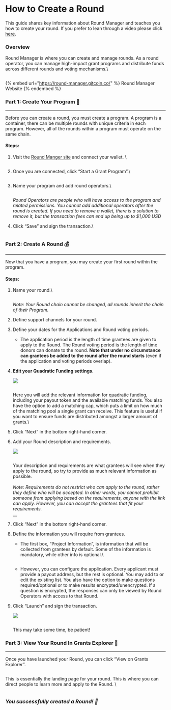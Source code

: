 # How to Create a Round

This guide shares key information about Round Manager and teaches you how to create your round. If you prefer to lean through a video please click [here](https://www.loom.com/share/295677ce07fc4cce83b3f246256f6ee3).&#x20;

### Overview

Round Manager is where you can create and manage rounds. As a round operator, you can manage high-impact grant programs and distribute funds across different rounds and voting mechanisms.\


<figure><img src="../../.gitbook/assets/image.png" alt=""><figcaption></figcaption></figure>

{% embed url="https://round-manager.gitcoin.co/" %}
Round Manager Website
{% endembed %}

### Part 1: Create Your Program 🎨

***

Before you can create a round, you must create a program. A program is a container, there can be multiple rounds with unique criteria in each program. However, all of the rounds within a program must operate on the same chain.

#### Steps:

1.  Visit the [Round Manger site](https://round-manager.gitcoin.co/) and connect your wallet. \


    <figure><img src="https://gitcoin.notion.site/image/https%3A%2F%2Fs3-us-west-2.amazonaws.com%2Fsecure.notion-static.com%2F84b8b8a0-f412-4080-a802-39b2e94340f8%2FScreen_Shot_2023-01-20_at_3.37.12_PM.png?id=9484b2b5-bd80-4453-afca-3ca7db5dda44&#x26;table=block&#x26;spaceId=d5441ecb-756c-4608-a398-8b34fc71ebe8&#x26;width=1340&#x26;userId=&#x26;cache=v2" alt=""><figcaption></figcaption></figure>
2.  Once you are connected, click “Start a Grant Program”.\


    <figure><img src="../../.gitbook/assets/image (10).png" alt=""><figcaption></figcaption></figure>
3.  Name your program and add round operators.\


    <figure><img src="../../.gitbook/assets/image (2).png" alt=""><figcaption></figcaption></figure>

    _Round Operators are people who will have access to the program and related permissions. You cannot add additional operators after the round is created. If you need to remove a wallet, there is a solution to remove it, but the transaction fees can end up being up to $1,000 USD_
4.  Click “Save” and sign the transaction.\


    <figure><img src="../../.gitbook/assets/image (5).png" alt=""><figcaption></figcaption></figure>

### Part 2: Create A Round 💰

***

Now that you have a program, you may create your first round within the program.

#### Steps:

1.  Name your round.\


    <figure><img src="../../.gitbook/assets/image (11).png" alt=""><figcaption></figcaption></figure>

    _Note: Your Round chain cannot be changed, all rounds inherit the chain of their Program._
2. Define support channels for your round.
3. Define your dates for the Applications and Round voting periods.
   * The application period is the length of time grantees are given to apply to the Round. The Round voting period is the length of time donors can donate to the round. **Note that under no circumstance** **can grantees be added to the round after the round starts** (even if the application and voting periods overlap).
4.  **Edit your Quadratic Funding settings.**

    ![](https://s3-us-west-2.amazonaws.com/secure.notion-static.com/7696238e-7e7e-4202-9ce2-ed383fb44ca4/Screen\_Shot\_2023-01-20\_at\_3.44.19\_PM.png)

    <figure><img src="../../.gitbook/assets/image (9).png" alt=""><figcaption></figcaption></figure>

    Here you will add the relevant information for quadratic funding, including your payout token and the available matching funds. You also have the option to add a matching cap, which puts a limit on how much of the matching pool a single grant can receive. This feature is useful if you want to ensure funds are distributed amongst a larger amount of grants.\

5. Click “Next” in the bottom right-hand corner.
6.  Add your Round description and requirements.

    ![](https://s3-us-west-2.amazonaws.com/secure.notion-static.com/cece96e3-f4ba-435f-8356-a8d20481711c/Screen\_Shot\_2023-01-20\_at\_3.45.29\_PM.png)

    <figure><img src="../../.gitbook/assets/image (8).png" alt=""><figcaption></figcaption></figure>

    Your description and requirements are what grantees will see when they apply to the round, so try to provide as much relevant information as possible. \
    \
    _Note: Requirements do not restrict who can apply to the round, rather they define who will be accepted. In other words, you cannot prohibit someone from applying based on the requirements, anyone with the link can apply. However, you can accept the grantees that fit your requirements._\
    __
7. Click “Next” in the bottom right-hand corner.
8. Define the information you will require from grantees.
   *   The first box, “Project Information”, is information that will be collected from grantees by default. Some of the information is mandatory, while other info is optional.\


       <figure><img src="../../.gitbook/assets/image (4).png" alt=""><figcaption></figcaption></figure>
   * However, you can configure the application. Every applicant must provide a payout address, but the rest is optional. You may add to or edit the existing list. You also have the option to make questions required/optional or to make results encrypted/unencrypted. If a question is encrypted, the responses can only be viewed by Round Operators with access to that Round.
9.  Click “Launch” and sign the transaction.

    ![](https://s3-us-west-2.amazonaws.com/secure.notion-static.com/8aac6d4b-f464-417a-88d1-b8f8e750d619/Screen\_Shot\_2023-01-20\_at\_3.49.05\_PM.png)

    <figure><img src="../../.gitbook/assets/image (6).png" alt=""><figcaption></figcaption></figure>

    This may take some time, be patient!

### Part 3: View Your Round In Grants Explorer 🔭

***

Once you have launched your Round, you can click “View on Grants Explorer”.

<figure><img src="../../.gitbook/assets/image (3).png" alt=""><figcaption></figcaption></figure>

This is essentially the landing page for your round. This is where you can direct people to learn more and apply to the Round. \


<figure><img src="../../.gitbook/assets/image (7).png" alt=""><figcaption></figcaption></figure>

### _You successfully created a Round! 🎊_
